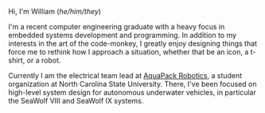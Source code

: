Hi, I'm William (_he/him/they_)

I'm a recent computer engineering graduate with a heavy focus in embedded systems development and programming.
In addition to my interests in the art of the code-monkey, I greatly enjoy designing things that force me to rethink how I approach a situation, whether that be an icon, a t-shirt, or a robot.

Currently I am the electrical team lead at [AquaPack Robotics](https://aquapackrobotics.org), a student organization at North Carolina State University.
There, I've been focused on high-level system design for autonomous underwater vehicles, in particular the SeaWolf VIII and SeaWolf IX systems.

<!--
**wpkelso/wpkelso** is a ✨ _special_ ✨ repository because its `README.md` (this file) appears on your GitHub profile.

Here are some ideas to get you started:

- 🔭 I’m currently working on ...
- 🌱 I’m currently learning ...
- 👯 I’m looking to collaborate on ...
- 🤔 I’m looking for help with ...
- 💬 Ask me about ...
- 📫 How to reach me: ...
- 😄 Pronouns: ...
- ⚡ Fun fact: ...
-->
